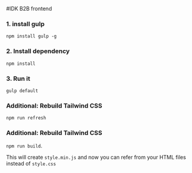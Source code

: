 #IDK B2B frontend


### 1. install gulp

`npm install gulp -g`

### 2. Install dependency

`npm install`

### 3. Run it

`gulp default`


### Additional: Rebuild Tailwind CSS

`npm run refresh`

### Additional: Rebuild Tailwind CSS 

`npm run build`. 

This will create `style.min.js` and now you can refer from your HTML files instead of `style.css`
